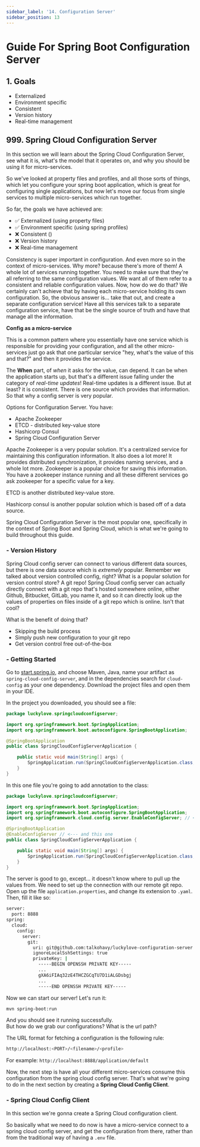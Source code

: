 ```yaml
---
sidebar_label: '14. Configuration Server'
sidebar_position: 13
---
```


# Guide For Spring Boot Configuration Server

## 1. Goals

- Externalized
- Environment specific
- Consistent
- Version history
- Real-time management

## 999. Spring Cloud Configuration Server

In this section we will learn about the Spring Cloud Configuration Server, see what it is, what's the model that it operates on, and why you should be using it for micro-services.

So we've looked at property files and profiles, and all those sorts of things, which let you configure your spring boot application, which is great for configuring single applications, but now let's move our focus from single services to multiple micro-services which run together.

So far, the goals we have achieved are:

- ✅ Externalized (using property files)
- ✅ Environment specific (using spring profiles)
- ❌ Consistent ()
- ❌ Version history
- ❌ Real-time management

Consistency is super important in configuration. And even more so in the context of micro-services. Why more? because there's more of them! A whole lot of services running together. You need to make sure that they're all referring to the same configuration values. We want all of them refer to a consistent and reliable configuration values. Now, how do we do that? We certainly can't achieve that by having each micro-service holding its own configuration. So, the obvious answer is... take that out, and create a separate configuration service! Have all this services talk to a separate configuration service, have that be the single source of truth and have that manage all the information.

**Config as a micro-service**

This is a common pattern where you essentially have one service which is responsible for providing your configuration, and all the other micro-services just go ask that one particular service "hey, what's the value of this and that?" and then it provides the service.

The **When** part, of _when_ it asks for the value, can depend. It can be when the application starts up, but that's a different issue falling under the category of _real-time updates_! Real-time updates is a different issue. But at least? it is consistent. There is one source which provides that information. So that why a config server is very popular.

Options for Configuration Server. You have:

- Apache Zookeeper
- ETCD - distributed key-value store
- Hashicorp Consul
- Spring Cloud Configuration Server

Apache Zookeeper is a very popular solution. It's a centralized service for maintaining this configuration information. It also does a lot more! It provides distributed synchronization, it provides naming services, and a whole lot more. Zookeeper is a popular choice for saving this information. You have a zookeeper instance running and all these different services go ask zookeeper for a specific value for a key.

ETCD is another distributed key-value store.

Hashicorp consul is another popular solution which is based off of a data source.

Spring Cloud Configuration Server is the most popular one, specifically in the context of Spring Boot and Spring Cloud, which is what we're going to build throughout this guide.

### - Version History

Spring Cloud config server can connect to various different data sources, but there is one data source which is _extremely_ popular. Remember we talked about version controlled config, right? What is a popular solution for version control store? A git repo! Spring Cloud config server can actually directly connect with a git repo that's hosted somewhere online, either Github, Bitbucket, GitLab, you name it, and so it can directly look up the values of properties on files inside of a git repo which is online. Isn't that cool?

What is the benefit of doing that?

- Skipping the build process
- Simply push new configuration to your git repo
- Get version control free out-of-the-box

### - Getting Started

Go to [start.spring.io](https://start.spring.io/), and choose Maven, Java, name your artifact as `spring-cloud-config-server`, and in the dependencies search for `cloud-config` as your one dependency. Download the project files and open them in your IDE.

In the project you downloaded, you should see a file:

```java title="./src/main/java/SpringCloudConfigServerApplication.java"
package luckylove.springcloudconfigserver;

import org.springframework.boot.SpringApplication;
import org.springframework.boot.autoconfigure.SpringBootApplication;

@SpringBootApplication
public class SpringCloudConfigServerApplication {

	public static void main(String[] args) {
		SpringApplication.run(SpringCloudConfigServerApplication.class, args);
	}
}
```

In this one file you're going to add annotation to the class:

```java title="./src/main/java/SpringCloudConfigServerApplication.java"
package luckylove.springcloudconfigserver;

import org.springframework.boot.SpringApplication;
import org.springframework.boot.autoconfigure.SpringBootApplication;
import org.springframework.cloud.config.server.EnableConfigServer; // <--- this one

@SpringBootApplication
@EnableConfigServer // <--- and this one
public class SpringCloudConfigServerApplication {

	public static void main(String[] args) {
		SpringApplication.run(SpringCloudConfigServerApplication.class, args);
	}
}
```

The server is good to go, except... it doesn't know where to pull up the values from. We need to set up the connection with our remote git repo. Open up the file `application.properties`, and change its extension to `.yaml`. Then, fill it like so:

```bash
server:
  port: 8888
spring:
  cloud:
    config:
      server:
        git:
          uri: git@github.com:talkohavy/luckylove-configuration-server.git
          ignoreLocalSshSettings: true
          privateKey: |
            -----BEGIN OPENSSH PRIVATE KEY-----
            ...
            gXA6iFIAq32zE4THCZGCqTU7D1iALGDsbgj
            ...
            -----END OPENSSH PRIVATE KEY-----
```

Now we can start our server! Let's run it:

```bash
mvn spring-boot:run
```

And you should see it running successfully.  
But how do we grab our configurations? What is the url path?

The URL format for fetching a configuration is the following rule:

```bash
http://localhost:<PORT>/<filename>/<profile>
```

For example: `http://localhost:8888/application/default`

Now, the next step is have all your different micro-services consume this configuration from the spring cloud config server. That's what we're going to do in the next section by creating a **Spring Cloud Config Client**.

### - Spring Cloud Config Client

In this section we're gonna create a Spring Cloud configuration client.

So basically what we need to do now is have a micro-service connect to a spring cloud config server, and get the configuration from there, rather than from the traditional way of having a `.env` file.
